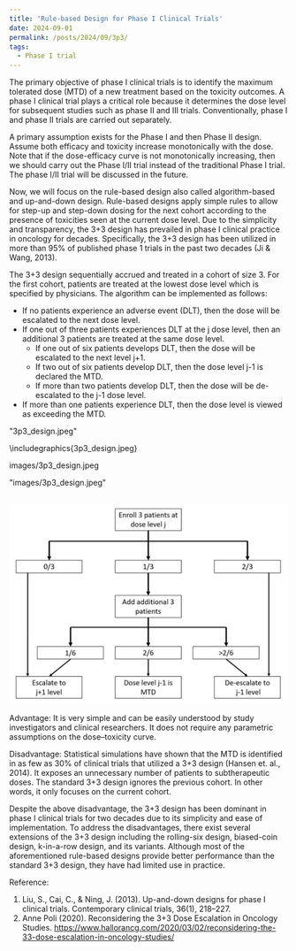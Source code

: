 ```yaml
---
title: 'Rule-based Design for Phase I Clinical Trials'
date: 2024-09-01
permalink: /posts/2024/09/3p3/
tags:
  - Phase I trial
---
```


The primary objective of phase I clinical trials is to identify the maximum tolerated dose (MTD) of a new treatment based on the toxicity outcomes. A phase I clinical trial plays a critical role because it determines the dose level for subsequent studies such as phase II and III trials. Conventionally, phase I and phase II trials are carried out separately.

A primary assumption exists for the Phase I and then Phase II design. Assume both efficacy and toxicity increase monotonically with the dose. Note that if the dose-efficacy curve is not monotonically increasing, then we should carry out the Phase I/II trial instead of the traditional Phase I trial. The phase I/II trial will be discussed in the future.

Now, we will focus on the rule-based design also called algorithm-based and up-and-down design. Rule-based designs apply simple rules to allow for step-up and step-down dosing for the next cohort according to the presence of toxicities seen at the current dose level. Due to the simplicity and transparency, the 3+3 design has prevailed in phase I clinical practice in oncology for decades. Specifically, the 3+3 design has been utilized in more than 95% of published phase 1 trials in the past two decades (Ji & Wang, 2013).

The 3+3 design sequentially accrued and treated in a cohort of size 3. For the first cohort, patients are treated at the lowest dose level which is specified by physicians. The algorithm can be implemented as follows:
- If no patients experience an adverse event (DLT), then the dose will be escalated to the next dose level.
- If one out of three patients experiences DLT at the j dose level, then an additional 3 patients are treated at the same dose level.
  - If one out of six patients develops DLT, then the dose will be escalated to the next level j+1.
  - If two out of six patients develop DLT, then the dose level j-1 is declared the MTD.
  - If more than two patients develop DLT, then the dose will be de-escalated to the j-1 dose level.
- If more than one patients experience DLT, then the dose level is viewed as exceeding the MTD.

"3p3_design.jpeg"

\includegraphics{3p3_design.jpeg}

images/3p3_design.jpeg

"images/3p3_design.jpeg"

<br/><img src='/images/3p3_design.jpeg'>

Advantage:
It is very simple and can be easily understood by study investigators and clinical researchers.
It does not require any parametric assumptions on the dose–toxicity curve.

Disadvantage:
Statistical simulations have shown that the MTD is identified in as few as 30% of clinical trials that utilized a 3+3 design (Hansen et. al., 2014).
It exposes an unnecessary number of patients to subtherapeutic doses.
The standard 3+3 design ignores the previous cohort. In other words, it only focuses on the current cohort.

Despite the above disadvantage, the 3+3 design has been dominant in phase I clinical trials for two decades due to its simplicity and ease of implementation. To address the disadvantages, there exist several extensions of the 3+3 design including the rolling-six design, biased-coin design, k-in-a-row design, and its variants. Although most of the aforementioned rule-based designs provide better performance than the standard 3+3 design, they have had limited use in practice.

Reference:
1. Liu, S., Cai, C., & Ning, J. (2013). Up-and-down designs for phase I clinical trials. Contemporary clinical trials, 36(1), 218–227.
2. Anne Poli (2020). Reconsidering the 3+3 Dose Escalation in Oncology Studies. https://www.hallorancg.com/2020/03/02/reconsidering-the-33-dose-escalation-in-oncology-studies/

